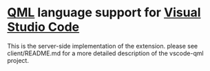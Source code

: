# [QML](http://www.qt.io/) language support for [Visual Studio Code](https://code.visualstudio.com/)

This is the server-side implementation of the extension. please see client/README.md for a more detailed description of the vscode-qml project.
